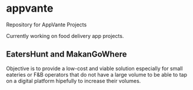 # appvante
Repository for AppVante Projects

Currently working on food delivery app projects.

EatersHunt and MakanGoWhere
---------------------------
Objective is to provide a low-cost and viable solution especially for small eateries or F&B operators that do not have a large volume to be able to tap on a digital platform hipefully to increase their volumes.
